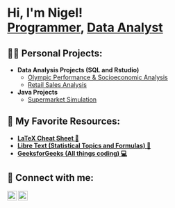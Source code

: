 <h1>Hi, I'm Nigel! <br/><a href="https://github.com/nigelbarr">Programmer</a>, <a href="https://www.linkedin.com/in/nigelbarreras/">Data Analyst</a>

<h2>👨‍💻 Personal Projects:</h2>

- <b>Data Analysis Projects (SQL and Rstudio)</b>
  - [Olympic Performance & Socioeconomic Analysis](https://github.com/nigelbarr/OlympicDataAnalysis)
  - [Retail Sales Analysis](https://github.com/nigelbarr/RetailSalesAnalysis)
- <b>Java Projects</b>
  - [Supermarket Simulation](https://github.com/nigelbarr/SupermarketSim)

<h2>📑 My Favorite Resources:</h2>

- <b>[LaTeX Cheat Sheet 📃](https://kapeli.com/cheat_sheets/LaTeX_Math_Symbols.docset/Contents/Resources/Documents/index)
- <b>[Libre Text (Statistical Topics and Formulas) 📖](https://stats.libretexts.org/)
- <b>[GeeksforGeeks (All things coding) 💻](https://www.geeksforgeeks.org/)
 

<h2> 🤳 Connect with me:</h2>

[<img align="left" alt="NigelBarreras | LinkedIn" width="22px" src="https://cdn-icons-png.flaticon.com/256/174/174857.png" />][linkedin]
[<img align="left" alt="NigelBarreras | Handshake" width="22px" src="https://www.csusm.edu/careers/handshakelogos/round.png" />][Handshake]


[Handshake]: https://utdallas.joinhandshake.com/profiles/qapkm3
[linkedin]: https://linkedin.com/in/nigelbarreras


